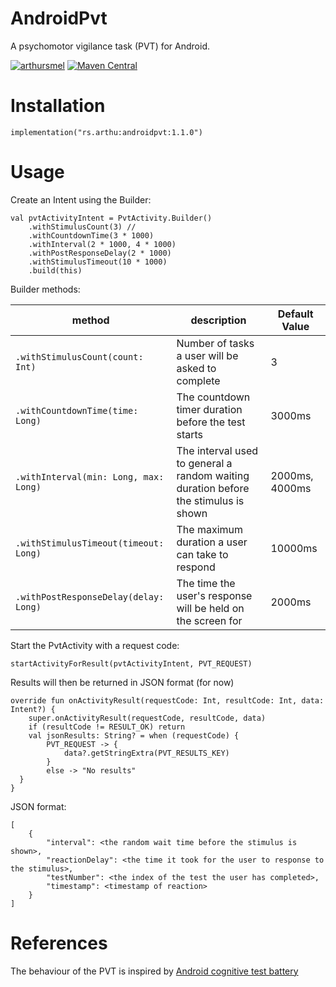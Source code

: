 # AndroidPvt

A psychomotor vigilance task (PVT) for Android.

[![arthursmel](https://circleci.com/gh/arthursmel/AndroidPvt.svg?style=svg)](https://app.circleci.com/pipelines/github/arthursmel/AndroidPvt) [![Maven Central](https://img.shields.io/maven-central/v/rs.arthu/androidpvt.svg?label=Maven%20Central)](https://search.maven.org/search?q=g:%22rs.arthu%22%20AND%20a:%22androidpvt%22)

# Installation
```
implementation("rs.arthu:androidpvt:1.1.0")
```

# Usage
Create an Intent using the Builder:
```
val pvtActivityIntent = PvtActivity.Builder()
    .withStimulusCount(3) //
    .withCountdownTime(3 * 1000)
    .withInterval(2 * 1000, 4 * 1000)
    .withPostResponseDelay(2 * 1000)
    .withStimulusTimeout(10 * 1000)
    .build(this)
```
Builder methods:

method | description | Default Value
--- | --- | ---
`.withStimulusCount(count: Int)` | Number of tasks a user will be asked to complete | 3
`.withCountdownTime(time: Long)` | The countdown timer duration before the test starts | 3000ms
`.withInterval(min: Long, max: Long)` | The interval used to general a random waiting duration before the stimulus is shown | 2000ms, 4000ms
`.withStimulusTimeout(timeout: Long)` | The maximum duration a user can take to respond | 10000ms
`.withPostResponseDelay(delay: Long)` | The time the user's response will be held on the screen for | 2000ms

Start the PvtActivity with a request code:
```
startActivityForResult(pvtActivityIntent, PVT_REQUEST)
```

Results will then be returned in JSON format (for now)
```
override fun onActivityResult(requestCode: Int, resultCode: Int, data: Intent?) {
    super.onActivityResult(requestCode, resultCode, data)
    if (resultCode != RESULT_OK) return
    val jsonResults: String? = when (requestCode) {
        PVT_REQUEST -> {
            data?.getStringExtra(PVT_RESULTS_KEY)
        }
        else -> "No results"
  }
}
```
JSON format:
```
[
    {
        "interval": <the random wait time before the stimulus is shown>,
        "reactionDelay": <the time it took for the user to response to the stimulus>,
        "testNumber": <the index of the test the user has completed>,
        "timestamp": <timestamp of reaction>
    }
]

```

# References
The behaviour of the PVT is inspired by [Android cognitive test battery](https://github.com/movisens/AndroidCognitiveTestBattery)
